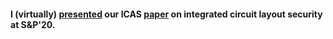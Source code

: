 #### I (virtually) <a href="https://www.youtube.com/watch?v=cBME5aUhPeY">presented</a> our **ICAS** <a href="{{ base_path }}/pubs/icas/icas-oakland-20.pdf">paper</a> on integrated circuit layout security at S&P'20.
